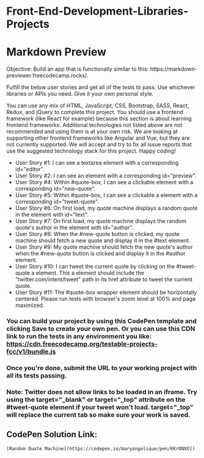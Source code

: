 # Front-End-Development-Libraries-Projects

<!DOCTYPE html>
<html lang="en">
<head>
    <meta charset="UTF-8">
    <meta name="viewport" content="width=device-width, initial-scale=1.0">
</head>
<body>
    <div class="react-and-redux">
        <h1>Markdown Preview</h1>
        <p>Objective: Build an app that is functionally similar to this: https://markdown-previewer.freecodecamp.rocks/.

Fulfill the below user stories and get all of the tests to pass. Use whichever libraries or APIs you need. Give it your own personal style.

You can use any mix of HTML, JavaScript, CSS, Bootstrap, SASS, React, Redux, and jQuery to complete this project. You should use a frontend framework (like React for example) because this section is about learning frontend frameworks. Additional technologies not listed above are not recommended and using them is at your own risk. We are looking at supporting other frontend frameworks like Angular and Vue, but they are not currently supported. We will accept and try to fix all issue reports that use the suggested technology stack for this project. Happy coding!</p>
        <ul>
            <li>User Story #1: I can see a textarea element with a corresponding id="editor".</li>
            <li>User Story #2: I can see an element with a corresponding id="preview".</li>
            <li>User Story #4: Within #quote-box, I can see a clickable element with a corresponding id="new-quote".</li>
            <li>User Story #5: Within #quote-box, I can see a clickable a element with a corresponding id="tweet-quote".</li>
            <li>User Story #6: On first load, my quote machine displays a random quote in the element with id="text".</li>
            <li>User Story #7: On first load, my quote machine displays the random quote's author in the element with id="author".</li>
            <li>User Story #8: When the #new-quote button is clicked, my quote machine should fetch a new quote and display it in the #text element.</li>
            <li>User Story #9: My quote machine should fetch the new quote's author when the #new-quote button is clicked and display it in the #author element.</li>
            <li>User Story #10: I can tweet the current quote by clicking on the #tweet-quote a element. This a element should include the "twitter.com/intent/tweet" path in its href attribute to tweet the current quote.</li>
            <li>User Story #11: The #quote-box wrapper element should be horizontally centered. Please run tests with browser's zoom level at 100% and page maximized.</li>
          </ul>
          <h3>You can build your project by using this CodePen template and clicking Save to create your own pen. Or you can use this CDN link to run the tests in any environment you like: https://cdn.freecodecamp.org/testable-projects-fcc/v1/bundle.js</h3>
          <h3>Once you're done, submit the URL to your working project with all its tests passing.</h3>
          <h3>Note: Twitter does not allow links to be loaded in an iframe. Try using the target="_blank" or target="_top" attribute on the #tweet-quote element if your tweet won't load. target="_top" will replace the current tab so make sure your work is saved.</h3>
    </div>
</body>
</html>

## CodePen Solution Link: 
    [Random Quote Machine](https://codepen.io/maryangelique/pen/KKrONXO])
